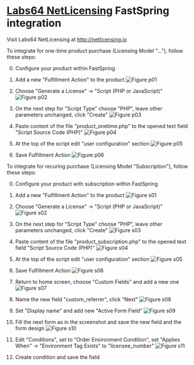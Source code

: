 # [Labs64 NetLicensing](http://netlicensing.io) FastSpring integration

Visit Labs64 NetLicensing at http://netlicensing.io

To integrate for one-time product purchase (Licensing Model "..."), follow these steps:

0. Configure your product within FastSpring

1. Add a new "Fulfillment Action" to the product
![Figure p01](https://raw.githubusercontent.com/Labs64/NetLicensingClient-FastSpring/master/images/p01.png)

2. Choose "Generate a License" -> "Script (PHP or JavaScript)"
![Figure p02](https://raw.githubusercontent.com/Labs64/NetLicensingClient-FastSpring/master/images/p02.png)

3. On the next step for "Script Type" choose "PHP", leave other parameters unchanged, click "Create"
![Figure p03](https://raw.githubusercontent.com/Labs64/NetLicensingClient-FastSpring/master/images/p03.png)

4. Paste content of the file "product_onetime.php" to the opened text field "Script Source Code (PHP)"
![Figure p04](https://raw.githubusercontent.com/Labs64/NetLicensingClient-FastSpring/master/images/p04.png)

5. At the top of the script edit "user configuration" section
![Figure p05](https://raw.githubusercontent.com/Labs64/NetLicensingClient-FastSpring/master/images/p05.png)

6. Save Fulfillment Action
![Figure p06](https://raw.githubusercontent.com/Labs64/NetLicensingClient-FastSpring/master/images/p06.png)


To integrate for recuring purchase (Licensing Model "Subscription"), follow these steps:

0. Configure your product with subscription within FastSpring

1. Add a new "Fulfillment Action" to the product
![Figure s01](https://raw.githubusercontent.com/Labs64/NetLicensingClient-FastSpring/master/images/s01.png)

2. Choose "Generate a License" -> "Script (PHP or JavaScript)"
![Figure s02](https://raw.githubusercontent.com/Labs64/NetLicensingClient-FastSpring/master/images/s02.png)

3. On the next step for "Script Type" choose "PHP", leave other parameters unchanged, click "Create"
![Figure s03](https://raw.githubusercontent.com/Labs64/NetLicensingClient-FastSpring/master/images/s03.png)

4. Paste content of the file "product_subscription.php" to the opened text field "Script Source Code (PHP)"
![Figure s04](https://raw.githubusercontent.com/Labs64/NetLicensingClient-FastSpring/master/images/s04.png)

5. At the top of the script edit "user configuration" section
![Figure s05](https://raw.githubusercontent.com/Labs64/NetLicensingClient-FastSpring/master/images/s05.png)

6. Save Fulfillment Action
![Figure s06](https://raw.githubusercontent.com/Labs64/NetLicensingClient-FastSpring/master/images/s06.png)

7. Return to home screen, choose "Custom Fields" and add a new one
![Figure s07](https://raw.githubusercontent.com/Labs64/NetLicensingClient-FastSpring/master/images/s07.png)

8. Name the new field "custom_referrer", click "Next"
![Figure s08](https://raw.githubusercontent.com/Labs64/NetLicensingClient-FastSpring/master/images/s08.png)

9. Set "Display name" and add new "Active Form Field"
![Figure s09](https://raw.githubusercontent.com/Labs64/NetLicensingClient-FastSpring/master/images/s09.png)

10. Fill the next form as in the screenshot and save the new field and the form design
![Figure s10](https://raw.githubusercontent.com/Labs64/NetLicensingClient-FastSpring/master/images/s10.png)

11. Edit "Conditions", set to "Order Environment Condition", set "Applies When" -> "Environment Tag Exists" to "licensee_number"
![Figure s11](https://raw.githubusercontent.com/Labs64/NetLicensingClient-FastSpring/master/images/s11.png)

12. Create condition and save the field
